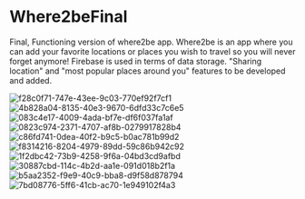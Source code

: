 # Where2beFinal
Final, Functioning version of where2be app.
Where2be is an app where you can add your favorite locations or places you wish to travel so you will never forget anymore!
Firebase is used in terms of data storage. "Sharing location" and "most popular places around you" features to be developed and added.


![f28c0f71-747e-43ee-9c03-770ef92f7cf1](https://github.com/kaankirman/Where2beFinal/assets/65332708/9630c2ae-4546-41e6-8e5b-20a2a18adf2b)
![4b828a04-8135-40e3-9670-6dfd33c7c6e5](https://github.com/kaankirman/Where2beFinal/assets/65332708/a9292e33-b069-4619-8dfd-7260bf862935)
![083c4e17-4009-4ada-bf7e-df6f037fa1af](https://github.com/kaankirman/Where2beFinal/assets/65332708/56fa68df-e4f8-4ad7-9206-5e4708376276)
![0823c974-2371-4707-af8b-0279917828b4](https://github.com/kaankirman/Where2beFinal/assets/65332708/6d9d8a1e-239d-433c-95b1-29944ab457f3)
![c86fd741-0dea-40f2-b9c5-b0ac781b99d2](https://github.com/kaankirman/Where2beFinal/assets/65332708/b5cb5579-a859-4309-b08b-884268801d6e)
![f8314216-8204-4979-89dd-59c86b942c92](https://github.com/kaankirman/Where2beFinal/assets/65332708/5ecaefe2-d52a-4fa1-9ee7-3f7c4173339e)
![1f2dbc42-73b9-4258-9f6a-04bd3cd9afbd](https://github.com/kaankirman/Where2beFinal/assets/65332708/e1ecd103-3a64-43d2-8482-d6157f40cf27)
![30887cbd-114c-4b2d-aa1e-091d018b2f1a](https://github.com/kaankirman/Where2beFinal/assets/65332708/a476baa2-fccd-4475-825d-0fdfc6684b8b)
![b5aa2352-f9e9-40c9-bba8-d9f58d878794](https://github.com/kaankirman/Where2beFinal/assets/65332708/9a681174-b275-49dc-a414-a1aa86f88b4c)
![7bd08776-5ff6-41cb-ac70-1e949102f4a3](https://github.com/kaankirman/Where2beFinal/assets/65332708/e8542d1d-2765-42f2-8e04-cedf6ef44485)
